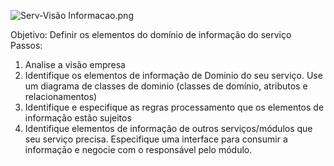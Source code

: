 ![Serv-Visão Informacao.png](/.attachments/Serv-Visão%20Informacao-169cc33e-6271-42ec-96b4-cdd43d88213d.png)

Objetivo: Definir os elementos do domínio de informação do serviço
Passos: 
1. Analise a visão empresa
2. Identifique os elementos de informação de Dominio do seu serviço. Use um diagrama de classes de dominio
(classes de domínio, atributos e relacionamentos)
3. Identifique e especifique as regras processamento que os elementos de informação estão sujeitos
4. Identifique elementos de informação de outros serviços/módulos que seu serviço precisa. Especifique uma interface para consumir a informação e negocie com o responsável pelo módulo. 


